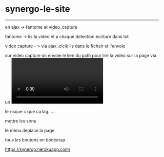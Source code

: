 # synergo-le-site


------------------------------------------------

en ajax -> fantome et video_capture

fantome -> lis la video et a chaque detection ecriture dans txt

video capture - > via ajax .clcik lis dans le ficheir et l'envoie

sur video capture on envoie le lien du path pour lire la video sur la page via un <video>
  
le risque c que ca lag...... 


mettre les sons

le menu deplace la page

tous les boutons en bootstrap



https://synergo.herokuapp.com/ 


